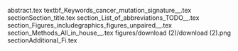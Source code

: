 abstract.tex
textbf_Keywords_cancer_mutation_signature__.tex
sectionSection_title.tex
section_List_of_abbreviations_TODO__.tex
section_Figures_includegraphics_figures_unpaired__.tex
section_Methods_All_in_house__.tex
figures/download (2)/download (2).png
sectionAdditional_Fi.tex
